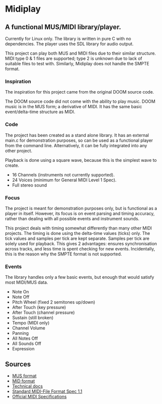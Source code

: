 # Midiplay

## A functional MUS/MIDI library/player.
Currently for Linux only.
The library is written in pure C with no dependencies.
The player uses the SDL library for audio output.

This project can play both MUS and MIDI files due to their similar structure. MIDI type 0 & 1 files are supported; type 2 is unknown due to lack of suitable files to test with. Similarly, Midiplay does not handle the SMPTE format.

### Inspiration
The inspiration for this project came from the original DOOM source code.

The DOOM source code did not come with the ability to play music. DOOM music is in the MUS form; a derivative of MIDI. It has the same basic event/delta-time structure as MIDI.

### Code
The project has been created as a stand alone library. It has an external main.c for demonstration purposes, so can be used as a functional player from the command line. Alternatively, it can be fully integrated into any other project.

Playback is done using a square wave, because this is the simplest wave to create.

- 16 Channels (instruments not currently supported).
- 24 Voices (minimum for General MIDI Level 1 Spec).
- Full stereo sound

### Focus
The project is meant for demonstration purposes only, but is functional as a player in itself. However, its focus is on event parsing and timing accuracy, rather than dealing with all possible events and instrument sounds.

This project deals with timing somewhat differently than many other MIDI projects. The timing is done using the delta-time values (ticks) only. The tick values and samples per tick are kept separate. Samples per tick are solely used for playback. This gives 2 advantages: ensures synchronisation across tracks, and less time is spent checking for new events. Incidentally, this is the reason why the SMPTE format is not supported.

### Events
The library handles only a few basic events, but enough that would satisfy most MIDI/MUS data.
- Note On
- Note Off
- Pitch Wheel (fixed 2 semitones up/down)
- After Touch (key pressure)
- After Touch (channel pressure)
- Sustain (still broken)
- Tempo (MIDI only)
- Channel Volume
- Panning
- All Notes Off
- All Sounds Off
- Expression

## Sources
- [MUS format](https://moddingwiki.shikadi.net/wiki/MUS_Format)
- [MID format](https://moddingwiki.shikadi.net/wiki/MID_Format)
- [Technical docs](http://midi.teragonaudio.com/)
- [Standard MIDI-File Format Spec 1.1](http://www.music.mcgill.ca/~ich/classes/mumt306/StandardMIDIfileformat.html)
- [Official MIDI Specifications](https://www.midi.org/specifications)
